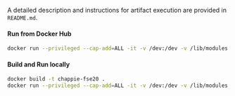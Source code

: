 A detailed description and instructions for artifact execution are provided in `README.md`.

#### Run from Docker Hub
```bash
docker run --privileged --cap-add=ALL -it -v /dev:/dev -v /lib/modules:/lib/modules chappie-fse20
```

#### Build and Run locally
```bash
docker build -t chappie-fse20 .
docker run --privileged --cap-add=ALL -it -v /dev:/dev -v /lib/modules:/lib/modules chappie-fse20
```
